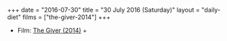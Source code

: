 +++
date = "2016-07-30"
title = "30 July 2016 (Saturday)"
layout = "daily-diet"
films = ["the-giver-2014"]
+++


* Film: [The Giver (2014)](/films/the-giver-2014) +